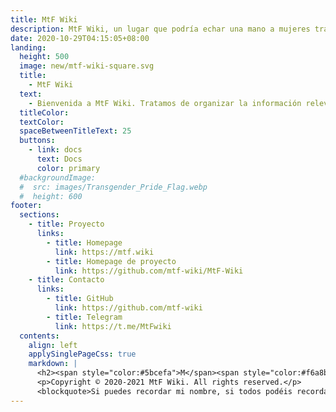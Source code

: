 ```yaml
---
title: MtF Wiki
description: MtF Wiki, un lugar que podría echar una mano a mujeres trans.
date: 2020-10-29T04:15:05+08:00
landing:
  height: 500
  image: new/mtf-wiki-square.svg
  title:
    - MtF Wiki
  text:
    - Bienvenida a MtF Wiki. Tratamos de organizar la información relevante de mujeres trans para daros mejor ayuda~
  titleColor:
  textColor:
  spaceBetweenTitleText: 25
  buttons:
    - link: docs
      text: Docs
      color: primary
  #backgroundImage:
  #  src: images/Transgender_Pride_Flag.webp
  #  height: 600
footer:
  sections:
    - title: Proyecto
      links:
        - title: Homepage
          link: https://mtf.wiki
        - title: Homepage de proyecto
          link: https://github.com/mtf-wiki/MtF-Wiki
    - title: Contacto
      links:
        - title: GitHub
          link: https://github.com/mtf-wiki
        - title: Telegram
          link: https://t.me/MtFwiki
  contents:
    align: left
    applySinglePageCss: true
    markdown: |
      <h2><span style="color:#5bcefa">M</span><span style="color:#f6a8b8">t</span>F <span style="color:#f6a8b8">Wi</span><span style="color:#5bcefa">ki</span></h2>
      <p>Copyright © 2020-2021 MtF Wiki. All rights reserved.</p>
      <blockquote>Si puedes recordar mi nombre, si todos podéis recordarlo, tal vez yo o «nosotras», un día, vivamos libres.</blockquote>
---
```

